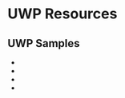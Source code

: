# UWP Resources

## UWP Samples

- [Windows on Github]: http://microsoft.github.io/windows/
- [WindowsTemplateStudio]: https://github.com/microsoft/WindowsTemplateStudio
- [Windows-universal-samples]: https://github.com/microsoft/Windows-universal-samples
- [Xaml Controls Gallery]: https://github.com/Microsoft/Xaml-Controls-Gallery
